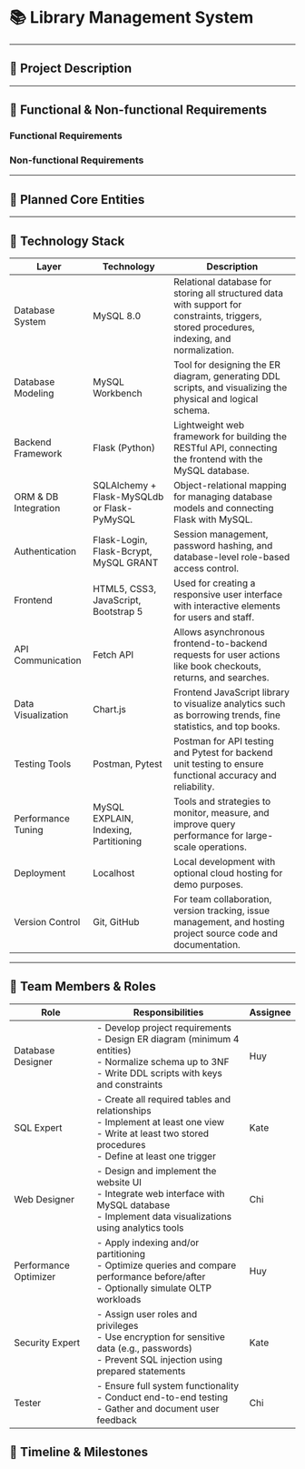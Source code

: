 # 📚 Library Management System
---

## 📄 Project Description

---

## 🎯 Functional & Non-functional Requirements

### Functional Requirements


###  Non-functional Requirements

---


## 🧱 Planned Core Entities

---


## 🔧 Technology Stack

| Layer                | Technology                   | Description |
|----------------------|------------------------------|-------------|
| Database System      | MySQL 8.0                    | Relational database for storing all structured data with support for constraints, triggers, stored procedures, indexing, and normalization. |
| Database Modeling    | MySQL Workbench              | Tool for designing the ER diagram, generating DDL scripts, and visualizing the physical and logical schema. |
| Backend Framework    | Flask (Python)               | Lightweight web framework for building the RESTful API, connecting the frontend with the MySQL database. |
| ORM & DB Integration | SQLAlchemy + Flask-MySQLdb or Flask-PyMySQL | Object-relational mapping for managing database models and connecting Flask with MySQL. |
| Authentication       | Flask-Login, Flask-Bcrypt, MySQL GRANT | Session management, password hashing, and database-level role-based access control. |
| Frontend             | HTML5, CSS3, JavaScript, Bootstrap 5 | Used for creating a responsive user interface with interactive elements for users and staff. |
| API Communication    | Fetch API           | Allows asynchronous frontend-to-backend requests for user actions like book checkouts, returns, and searches. |
| Data Visualization   | Chart.js                     | Frontend JavaScript library to visualize analytics such as borrowing trends, fine statistics, and top books. |
| Testing Tools        | Postman, Pytest              | Postman for API testing and Pytest for backend unit testing to ensure functional accuracy and reliability. |
| Performance Tuning   | MySQL EXPLAIN, Indexing, Partitioning | Tools and strategies to monitor, measure, and improve query performance for large-scale operations. |
| Deployment           | Localhost | Local development with optional cloud hosting for demo purposes. |
| Version Control      | Git, GitHub                  | For team collaboration, version tracking, issue management, and hosting project source code and documentation. |


---
## 👥 Team Members & Roles

| Role                   | Responsibilities | Assignee |
|------------------------|------------------|----------|
| Database Designer      | - Develop project requirements<br>- Design ER diagram (minimum 4 entities)<br>- Normalize schema up to 3NF<br>- Write DDL scripts with keys and constraints | Huy |
| SQL Expert             | - Create all required tables and relationships<br>- Implement at least one view<br>- Write at least two stored procedures<br>- Define at least one trigger | Kate |
| Web Designer           | - Design and implement the website UI<br>- Integrate web interface with MySQL database<br>- Implement data visualizations using analytics tools | Chi |
| Performance Optimizer  | - Apply indexing and/or partitioning<br>- Optimize queries and compare performance before/after<br>- Optionally simulate OLTP workloads | Huy |
| Security Expert        | - Assign user roles and privileges<br>- Use encryption for sensitive data (e.g., passwords)<br>- Prevent SQL injection using prepared statements | Kate |
| Tester                 | - Ensure full system functionality<br>- Conduct end-to-end testing<br>- Gather and document user feedback | Chi |

## 📅 Timeline & Milestones
